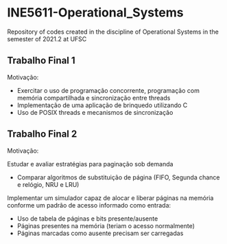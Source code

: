 # INE5611-Operational_Systems
Repository of codes created in the discipline of Operational Systems in the semester of 2021.2 at UFSC


## Trabalho Final 1
Motivação:
- Exercitar o uso de programação concorrente, programação
com memória compartilhada e sincronização entre threads
- Implementação de uma aplicação de brinquedo
utilizando C
- Uso de POSIX threads e mecanismos de sincronização


## Trabalho Final 2
Motivação: 

Estudar e avaliar estratégias para paginação sob demanda
- Comparar algoritmos de substituição de página (FIFO, Segunda chance e relógio, NRU e LRU)

Implementar um simulador capaz de alocar e liberar páginas na memória conforme um padrão de acesso informado como entrada:
- Uso de tabela de páginas e bits presente/ausente
- Páginas presentes na memória (teriam o acesso normalmente)
- Páginas marcadas como ausente precisam ser carregadas
